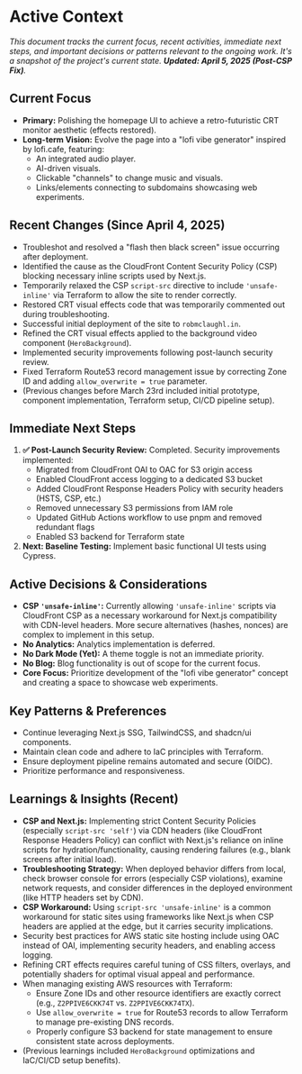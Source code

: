 # Active Context

*This document tracks the current focus, recent activities, immediate next steps, and important decisions or patterns relevant to the ongoing work. It's a snapshot of the project's current state. **Updated: April 5, 2025 (Post-CSP Fix)**.*

## Current Focus

*   **Primary:** Polishing the homepage UI to achieve a retro-futuristic CRT monitor aesthetic (effects restored).
*   **Long-term Vision:** Evolve the page into a "lofi vibe generator" inspired by lofi.cafe, featuring:
    *   An integrated audio player.
    *   AI-driven visuals.
    *   Clickable "channels" to change music and visuals.
    *   Links/elements connecting to subdomains showcasing web experiments.

## Recent Changes (Since April 4, 2025)

*   Troubleshot and resolved a "flash then black screen" issue occurring after deployment.
*   Identified the cause as the CloudFront Content Security Policy (CSP) blocking necessary inline scripts used by Next.js.
*   Temporarily relaxed the CSP `script-src` directive to include `'unsafe-inline'` via Terraform to allow the site to render correctly.
*   Restored CRT visual effects code that was temporarily commented out during troubleshooting.
*   Successful initial deployment of the site to `robmclaughl.in`.
*   Refined the CRT visual effects applied to the background video component (`HeroBackground`).
*   Implemented security improvements following post-launch security review.
*   Fixed Terraform Route53 record management issue by correcting Zone ID and adding `allow_overwrite = true` parameter.
*   (Previous changes before March 23rd included initial prototype, component implementation, Terraform setup, CI/CD pipeline setup).

## Immediate Next Steps

1.  **✅ Post-Launch Security Review:** Completed. Security improvements implemented:
    * Migrated from CloudFront OAI to OAC for S3 origin access
    * Enabled CloudFront access logging to a dedicated S3 bucket
    * Added CloudFront Response Headers Policy with security headers (HSTS, CSP, etc.)
    * Removed unnecessary S3 permissions from IAM role
    * Updated GitHub Actions workflow to use pnpm and removed redundant flags
    * Enabled S3 backend for Terraform state
2.  **Next: Baseline Testing:** Implement basic functional UI tests using Cypress.

## Active Decisions & Considerations

*   **CSP `'unsafe-inline'`:** Currently allowing `'unsafe-inline'` scripts via CloudFront CSP as a necessary workaround for Next.js compatibility with CDN-level headers. More secure alternatives (hashes, nonces) are complex to implement in this setup.
*   **No Analytics:** Analytics implementation is deferred.
*   **No Dark Mode (Yet):** A theme toggle is not an immediate priority.
*   **No Blog:** Blog functionality is out of scope for the current focus.
*   **Core Focus:** Prioritize development of the "lofi vibe generator" concept and creating a space to showcase web experiments.

## Key Patterns & Preferences

*   Continue leveraging Next.js SSG, TailwindCSS, and shadcn/ui components.
*   Maintain clean code and adhere to IaC principles with Terraform.
*   Ensure deployment pipeline remains automated and secure (OIDC).
*   Prioritize performance and responsiveness.

## Learnings & Insights (Recent)

*   **CSP and Next.js:** Implementing strict Content Security Policies (especially `script-src 'self'`) via CDN headers (like CloudFront Response Headers Policy) can conflict with Next.js's reliance on inline scripts for hydration/functionality, causing rendering failures (e.g., blank screens after initial load).
*   **Troubleshooting Strategy:** When deployed behavior differs from local, check browser console for errors (especially CSP violations), examine network requests, and consider differences in the deployed environment (like HTTP headers set by CDN).
*   **CSP Workaround:** Using `script-src 'unsafe-inline'` is a common workaround for static sites using frameworks like Next.js when CSP headers are applied at the edge, but it carries security implications.
*   Security best practices for AWS static site hosting include using OAC instead of OAI, implementing security headers, and enabling access logging.
*   Refining CRT effects requires careful tuning of CSS filters, overlays, and potentially shaders for optimal visual appeal and performance.
*   When managing existing AWS resources with Terraform:
    * Ensure Zone IDs and other resource identifiers are exactly correct (e.g., `Z2PPIVE6CKK74T` vs. `Z2PPIVE6CKK74TX`).
    * Use `allow_overwrite = true` for Route53 records to allow Terraform to manage pre-existing DNS records.
    * Properly configure S3 backend for state management to ensure consistent state across deployments.
*   (Previous learnings included `HeroBackground` optimizations and IaC/CI/CD setup benefits). 